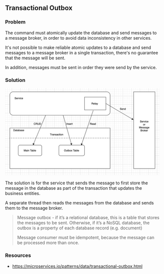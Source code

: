 ## Transactional Outbox

### Problem

The command must atomically update the database and send messages to a message broker, in order
to avoid data inconsistency in other services.

It's not possible to make reliable atomic updates to a database and send messages to a message broker
in a single transaction, there's no guarantee that the message will be sent.

In addition, messages must be sent in order they were send by the service.

### Solution

![](./docs/eda/transactional-outbox.png)

The solution is for the service that sends the message to first store the message in the database as part of the
transaction that updates the business entities.

A separate thread then reads the messages from the database and sends them to the message broker.

> Message outbox - if it’s a relational database, this is a table that stores the messages to be sent. Otherwise, if
> it’s a NoSQL database, the outbox is a property of each database record (e.g. document)
>
> Message consumer must be idempotent, because the message can be processed more than once.

### Resources

- https://microservices.io/patterns/data/transactional-outbox.html